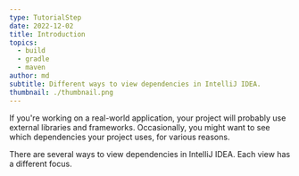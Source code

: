 ```yaml
---
type: TutorialStep
date: 2022-12-02
title: Introduction
topics:
  - build
  - gradle
  - maven
author: md
subtitle: Different ways to view dependencies in IntelliJ IDEA.
thumbnail: ./thumbnail.png
---
```


If you're working on a real-world application, your project will probably use external libraries and frameworks. Occasionally, you might want to see which dependencies your project uses, for various reasons.

There are several ways to view dependencies in IntelliJ IDEA. Each view has a different focus.
